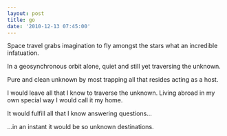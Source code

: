 ```yaml
---
layout: post
title: go
date: '2010-12-13 07:45:00'
---
```


Space travel
grabs imagination
to fly amongst the stars
what an incredible infatuation.

In a geosynchronous orbit
alone, quiet and still
yet traversing the unknown.

Pure and clean
unknown by most
trapping all that resides
acting as a host.

I would leave all that I know
to traverse the unknown.
Living abroad in my own special way
I would call it my home.

It would fulfill all that I know
answering questions…

…in an instant it would be so
unknown destinations.
